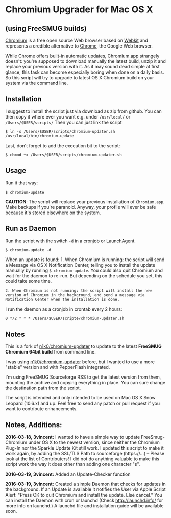 Chromium Upgrader for Mac OS X
==============================
(using FreeSMUG builds)
-----------------------

[Chromium](http://www.chromium.org/) is a free open source Web browser based on [Webkit](http://webkit.org/) and represents a credible alternative to [Chrome](http://www.google.com/chrome), the Google Web browser.

While Chrome offers built-in automatic updates, Chromium.app strangely doesn't: you're supposed to download manually the latest build, unzip it and replace your previous version with it. As it may sound dead simple at first glance, this task can become especially boring when done on a daily basis. So this script will try to upgrade to latest OS X Chromium build on your system via the command line.

Installation
------------

I suggest to install the script just via download as zip from github. 
You can then copy it where ever you want e.g. under `/usr/local/` or `/Users/$USER/scripts/` 
Then you can just link the script 

    $ ln -s /Users/$USER/scripts/chromium-updater.sh /usr/local/bin/chromium-update

Last, don't forget to add the execution bit to the script:

    $ chmod +x /Users/$USER/scripts/chromium-updater.sh

Usage
-----

Run it that way:

    $ chromium-update

**CAUTION**: The script will replace your previous installation of `Chromium.app`. Make backups if you're paranoid. Anyway, your profile will ever be safe because it's stored elsewhere on the system.

Run as Daemon
-------------

Run the script with the switch `-d` in a cronjob or LaunchAgent. 

    $ chromium-update -d
    
    
When an update is found:
    1. When Chromium is running: the script will send a Message via OS X Notification Center, telling you to install the update manually by running `$ chromium-update`. You could also quit Chromium and wait for the daemon to re-run. But depending on the schedule you set, this could take some time. 
    
    2. When Chromium is not running: the script will install the new version of Chromium in the background, and send a message via Notification Center when the installation is done. 
    
I run the daemon as a cronjob in crontab every 2 hours:

    0 */2 * * * /Users/$USER/scripte/chromium-updater.sh


Notes
-----

This is a fork of [n1k0/chromium-updater](https://github.com/n1k0/chromium-updater) to update to the latest **FreeSMUG Chromium 64bit build** from command line.

I was using [n1k0/chromium-updater](https://github.com/n1k0/chromium-updater) before, but I wanted to use a more "stable" version and with PepperFlash integrated.

I'm using FreeSMUG Sourceforge RSS to get the latest version from them, mounting the archive and copying everything in place. You can sure change the destination path from the script.

The script is intended and only intended to be used on Mac OS X Snow Leopard (10.6.x) and up. Feel free to send any patch or pull request if you want to contribute enhancements.

Notes, Additions:
-----

**2016-03-18, 3vincent:** I wanted to have a simple way to update FreeSmug-Chromium under OS X to the newest version, since neither the Chromium Plug-In nor the Sparkle Update Kit still work. I updated this script to make it work again, by adding the SSL/TLS Path to sourceforge (https://...) – Please look at the list of Contributers! I did not do anything valuable to make this script work the way it does other than adding one character "s". 

**2016-03-19, 3vincent:** Added an Update-Checker function

**2016-03-19, 3vincent:** Created a simple Daemon that checks for updates in the background. If an Update is available it notifies the User via Apple Script Alert: "Press OK to quit Chromium and install the update. Else cancel." You can install the Daemon with cron or launchd (Check http://launchd.info/ for more info on launchd.) A launchd file and installation guide will be available soon. 

